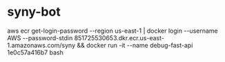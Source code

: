 # syny-bot


aws ecr get-login-password --region us-east-1 | docker login --username AWS --password-stdin 851725530653.dkr.ecr.us-east-1.amazonaws.com/syny && docker run -it --name debug-fast-api 1e0c57a416b7 bash